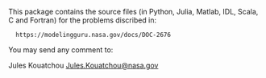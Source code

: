 
This package contains the source files (in Python, Julia, Matlab, IDL, Scala, C and Fortran)
for the problems discribed in:

      https://modelingguru.nasa.gov/docs/DOC-2676

You may send any comment to:

   Jules Kouatchou
   Jules.Kouatchou@nasa.gov
